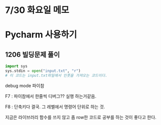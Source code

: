 # 7/30 화요일 메모

# Pycharm 사용하기

## 1206 빌딩문제 풀이

```python
import sys
sys.stdin = open("input.txt", "r")
# 이 코드는 input.txt파일에서 인풋을 가져오는 코드이다.
```

debug mode 파이참

F7 : 파이참에서 한줄씩 디버그?? 실행 하는거같음.

F8 : 단축키다 결국. 그 레벨에서 명령어 단위로 하는 것.

지금은 라이브러리 함수를 쓰지 않고 좀 row한 코드로 공부를 하는 것이 좋다고 한다.

```

```























